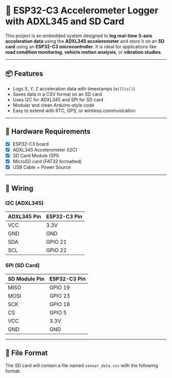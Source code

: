 # 🚗 ESP32-C3 Accelerometer Logger with ADXL345 and SD Card

This project is an embedded system designed to **log real-time 3-axis acceleration data** using the **ADXL345 accelerometer** and store it on an **SD card** using an **ESP32-C3 microcontroller**. It is ideal for applications like **road condition monitoring**, **vehicle motion analysis**, or **vibration studies**.

---

## 📦 Features

- Logs X, Y, Z acceleration data with timestamps (`millis()`)
- Saves data in a CSV format on an SD card
- Uses I2C for ADXL345 and SPI for SD card
- Modular and clean Arduino-style code
- Easy to extend with RTC, GPS, or wireless communication

---

## 🔧 Hardware Requirements

- [x] ESP32-C3 board  
- [x] ADXL345 Accelerometer (I2C)  
- [x] SD Card Module (SPI)  
- [x] MicroSD card (FAT32 formatted)  
- [x] USB Cable + Power Source  

---

## 🔌 Wiring

### I2C (ADXL345)
| ADXL345 Pin | ESP32-C3 Pin |
|-------------|--------------|
| VCC         | 3.3V         |
| GND         | GND          |
| SDA         | GPIO 21      |
| SCL         | GPIO 22      |

### SPI (SD Card)
| SD Module Pin | ESP32-C3 Pin |
|---------------|--------------|
| MISO          | GPIO 19      |
| MOSI          | GPIO 23      |
| SCK           | GPIO 18      |
| CS            | GPIO 5       |
| VCC           | 3.3V         |
| GND           | GND          |

---

## 📁 File Format

The SD card will contain a file named `sensor_data.csv` with the following format:

